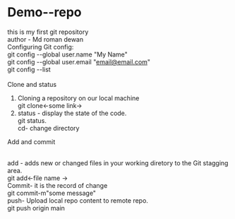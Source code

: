 # Demo--repo
this is my first git repository<br>
author - Md roman dewan<br>
Configuring Git config:<br>
    git config --global user.name "My Name"<br>
    git config --global user.email "email@email.com"<br>
    git config --list<br>
    <br>
Clone and status<br>
1. Cloning a repository on our local machine <br>
        git clone<-some link->
2. status - display the state of the code.<br>
       git status.
   <br>
cd- change directory <br>
<p>Add and commit</p> <br>
add - adds new or changed files in your working diretory to the Git stagging area.<br>
    git add<-file name -><br>
Commit- it is the record of change<br>
    git commit-m"some message"<br>
push- Upload local repo content to remote repo.<br>
    git push origin main